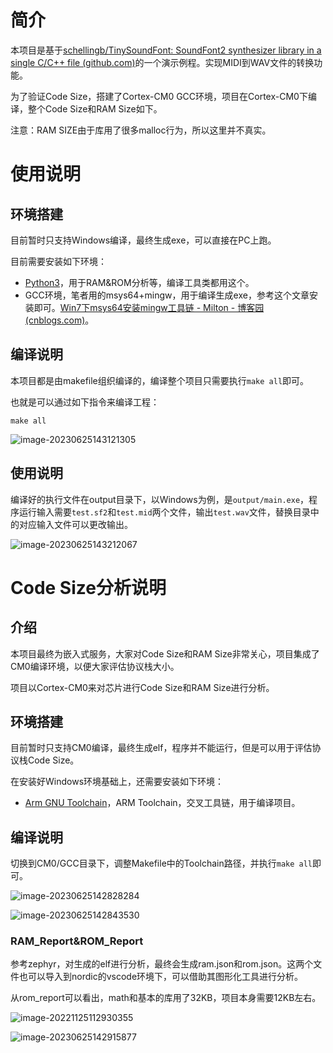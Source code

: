 # 简介

本项目是基于[schellingb/TinySoundFont: SoundFont2 synthesizer library in a single C/C++ file (github.com)](https://github.com/schellingb/TinySoundFont)的一个演示例程。实现MIDI到WAV文件的转换功能。

为了验证Code Size，搭建了Cortex-CM0 GCC环境，项目在Cortex-CM0下编译，整个Code Size和RAM Size如下。

注意：RAM SIZE由于库用了很多malloc行为，所以这里并不真实。

# 使用说明

## 环境搭建

目前暂时只支持Windows编译，最终生成exe，可以直接在PC上跑。

目前需要安装如下环境：

- [Python3](http://www.python.org/getit/)，用于RAM&ROM分析等，编译工具类都用这个。
- GCC环境，笔者用的msys64+mingw，用于编译生成exe，参考这个文章安装即可。[Win7下msys64安装mingw工具链 - Milton - 博客园 (cnblogs.com)](https://www.cnblogs.com/milton/p/11808091.html)。



## 编译说明

本项目都是由makefile组织编译的，编译整个项目只需要执行`make all`即可。

也就是可以通过如下指令来编译工程：

```shell
make all
```

![image-20230625143121305](https://markdown-1306347444.cos.ap-shanghai.myqcloud.com/img/image-20230625143121305.png)

## 使用说明

编译好的执行文件在output目录下，以Windows为例，是`output/main.exe`，程序运行输入需要`test.sf2`和`test.mid`两个文件，输出`test.wav`文件，替换目录中的对应输入文件可以更改输出。

![image-20230625143212067](https://markdown-1306347444.cos.ap-shanghai.myqcloud.com/img/image-20230625143212067.png)

# Code Size分析说明

## 介绍

本项目最终为嵌入式服务，大家对Code Size和RAM Size非常关心，项目集成了CM0编译环境，以便大家评估协议栈大小。

项目以Cortex-CM0来对芯片进行Code Size和RAM Size进行分析。

## 环境搭建

目前暂时只支持CM0编译，最终生成elf，程序并不能运行，但是可以用于评估协议栈Code Size。

在安装好Windows环境基础上，还需要安装如下环境：

- [Arm GNU Toolchain](http://www.python.org/getit/)，ARM Toolchain，交叉工具链，用于编译项目。

## 编译说明

切换到CM0/GCC目录下，调整Makefile中的Toolchain路径，并执行`make all`即可。

![image-20230625142828284](https://markdown-1306347444.cos.ap-shanghai.myqcloud.com/img/image-20230625142828284.png)

![image-20230625142843530](https://markdown-1306347444.cos.ap-shanghai.myqcloud.com/img/image-20230625142843530.png)

### RAM_Report&ROM_Report

参考zephyr，对生成的elf进行分析，最终会生成ram.json和rom.json。这两个文件也可以导入到nordic的vscode环境下，可以借助其图形化工具进行分析。

从rom_report可以看出，math和基本的库用了32KB，项目本身需要12KB左右。

![image-20221125112930355](https://markdown-1306347444.cos.ap-shanghai.myqcloud.com/img/image-20221125112930355.png)

![image-20230625142915877](C:/Users/wenbo/AppData/Roaming/Typora/typora-user-images/image-20230625142915877.png)





